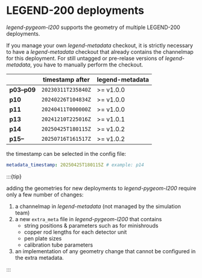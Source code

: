 # LEGEND-200 deployments

_legend-pygeom-l200_ supports the geometry of multiple LEGEND-200 deployments.

If you manage your own _legend-metadata_ checkout, it is strictly necessary to
have a _legend-metadata_ checkout that already contains the channelmap for this
deployment. For still untagged or pre-relase versions of _legend-metadata_, you
have to manually perform the checkout.

|             | timestamp after    | legend-metadata |
| ----------- | ------------------ | --------------- |
| **p03–p09** | `20230311T235840Z` | >= v1.0.0       |
| **p10**     | `20240226T104834Z` | >= v1.0.0       |
| **p11**     | `20240411T000000Z` | >= v1.0.0       |
| **p13**     | `20241210T225016Z` | >= v1.0.1       |
| **p14**     | `20250425T180115Z` | >= v1.0.2       |
| **p15–**     | `20250716T161517Z` | >= v1.0.2       |

the timestamp can be selected in the config file:

```yaml
metadata_timestamp: 20250425T180115Z # example: p14
```

:::{tip}

adding the geometries for new deployments to _legend-pygeom-l200_ require only a
few number of changes:

1. a channelmap in _legend-metadata_ (not managed by the simulation team)
2. a new `extra_meta` file in _legend-pygeom-l200_ that contains
   - string positions & parameters such as for minishrouds
   - copper rod lengths for each detector unit
   - pen plate sizes
   - calibration tube parameters
3. an implementation of any geometry change that cannot be configured in the
   extra metadata.

:::
